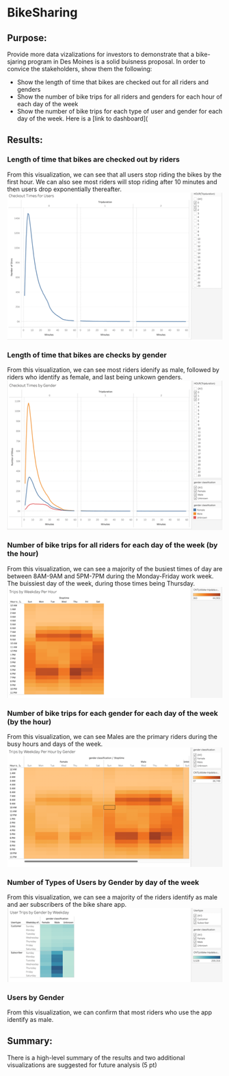 # BikeSharing

## Purpose: 
Provide more data vizalizations for investors to demonstrate that a bike-sjaring program in Des Moines is a solid buisness proposal. In order to convice the stakeholders, show them the following:
- Show the length of time that bikes are checked out for all riders and genders
- Show the number of bike trips for all riders and genders for each hour of each day of the week
- Show the number of bike trips for each type of user and gender for each day of the week.
Here is a [link to dashboard](
## Results:
### Length of time that bikes are checked out by riders
From this visualization, we can see that all users stop riding the bikes by the first hour. We can also see most riders will stop riding after 10 minutes and then users drop exponentially thereafter.
![Image](Checkout_times_for_Users.png)
### Length of time that bikes are checks by gender
From this visualization, we can see most riders idenify as male, followed by riders who identify as female, and last being unkown genders.
![Image](Checkout_times_by_gender.png)
### Number of bike trips for all riders for each day of the week (by the hour)
From this visualization, we can see a majority of the busiest times of day are between 8AM-9AM and 5PM-7PM during the Monday-Friday work week. The buissiest day of the week, during those times being Thursday.
![Image](Trips_by_weekday_each_hour.png)
### Number of bike trips for each gender for each day of the week (by the hour)
From this visualization, we can see Males are the primary riders during the busy hours and days of the week.
![Image](Trips_by_weekday_each_hour_by_gendeer.png)
### Number of Types of Users by Gender by day of the week
From this visualization, we can see a majority of the riders identify as male and aer subscribers of the bike share app.
![Image](User_trips_by_gender_by_weekday.png)
### Users by Gender
From this visualization, we can confirm that most riders who use the app identify as male.

## Summary:

There is a high-level summary of the results and two additional visualizations are suggested for future analysis (5 pt)

